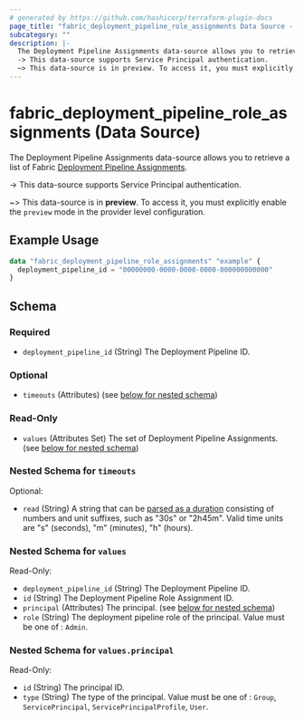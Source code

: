 ```yaml
---
# generated by https://github.com/hashicorp/terraform-plugin-docs
page_title: "fabric_deployment_pipeline_role_assignments Data Source - terraform-provider-fabric"
subcategory: ""
description: |-
  The Deployment Pipeline Assignments data-source allows you to retrieve a list of Fabric Deployment Pipeline Assignments https://learn.microsoft.com/fabric/cicd/deployment-pipelines/intro-to-deployment-pipelines.
  -> This data-source supports Service Principal authentication.
  ~> This data-source is in preview. To access it, you must explicitly enable the preview mode in the provider level configuration.
---
```


# fabric_deployment_pipeline_role_assignments (Data Source)

The Deployment Pipeline Assignments data-source allows you to retrieve a list of Fabric [Deployment Pipeline Assignments](https://learn.microsoft.com/fabric/cicd/deployment-pipelines/intro-to-deployment-pipelines).

-> This data-source supports Service Principal authentication.

~> This data-source is in **preview**. To access it, you must explicitly enable the `preview` mode in the provider level configuration.

## Example Usage

```terraform
data "fabric_deployment_pipeline_role_assignments" "example" {
  deployment_pipeline_id = "00000000-0000-0000-0000-000000000000"
}
```

<!-- schema generated by tfplugindocs -->
## Schema

### Required

- `deployment_pipeline_id` (String) The Deployment Pipeline ID.

### Optional

- `timeouts` (Attributes) (see [below for nested schema](#nestedatt--timeouts))

### Read-Only

- `values` (Attributes Set) The set of Deployment Pipeline Assignments. (see [below for nested schema](#nestedatt--values))

<a id="nestedatt--timeouts"></a>

### Nested Schema for `timeouts`

Optional:

- `read` (String) A string that can be [parsed as a duration](https://pkg.go.dev/time#ParseDuration) consisting of numbers and unit suffixes, such as "30s" or "2h45m". Valid time units are "s" (seconds), "m" (minutes), "h" (hours).

<a id="nestedatt--values"></a>

### Nested Schema for `values`

Read-Only:

- `deployment_pipeline_id` (String) The Deployment Pipeline ID.
- `id` (String) The Deployment Pipeline Role Assignment ID.
- `principal` (Attributes) The principal. (see [below for nested schema](#nestedatt--values--principal))
- `role` (String) The deployment pipeline role of the principal. Value must be one of : `Admin`.

<a id="nestedatt--values--principal"></a>

### Nested Schema for `values.principal`

Read-Only:

- `id` (String) The principal ID.
- `type` (String) The type of the principal. Value must be one of : `Group`, `ServicePrincipal`, `ServicePrincipalProfile`, `User`.
